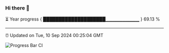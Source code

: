 ### Hi there 👋

⏳ Year progress { ████████████████████▁▁▁▁▁▁▁▁▁▁ } 69.13 %

---

⏰ Updated on Tue, 10 Sep 2024 00:25:04 GMT

![Progress Bar CI](https://github.com/EinsPommes/EinsPommes/blob/main/.github/workflows/main.yml)
